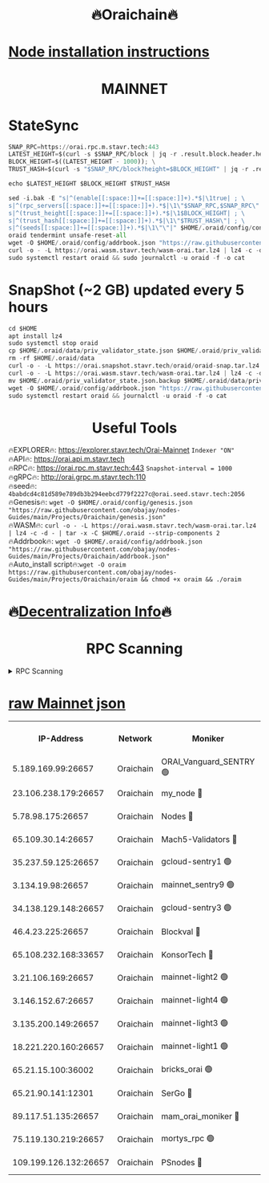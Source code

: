 <h1 align="center"> 🔥Oraichain🔥</h1>

[Node installation instructions](https://github.com/obajay/nodes-Guides/tree/main/Projects/Oraichain)
=
<h1 align="center"> MAINNET</h1>

# StateSync
```python
SNAP_RPC=https://orai.rpc.m.stavr.tech:443
LATEST_HEIGHT=$(curl -s $SNAP_RPC/block | jq -r .result.block.header.height); \
BLOCK_HEIGHT=$((LATEST_HEIGHT - 1000)); \
TRUST_HASH=$(curl -s "$SNAP_RPC/block?height=$BLOCK_HEIGHT" | jq -r .result.block_id.hash)

echo $LATEST_HEIGHT $BLOCK_HEIGHT $TRUST_HASH

sed -i.bak -E "s|^(enable[[:space:]]+=[[:space:]]+).*$|\1true| ; \
s|^(rpc_servers[[:space:]]+=[[:space:]]+).*$|\1\"$SNAP_RPC,$SNAP_RPC\"| ; \
s|^(trust_height[[:space:]]+=[[:space:]]+).*$|\1$BLOCK_HEIGHT| ; \
s|^(trust_hash[[:space:]]+=[[:space:]]+).*$|\1\"$TRUST_HASH\"| ; \
s|^(seeds[[:space:]]+=[[:space:]]+).*$|\1\"\"|" $HOME/.oraid/config/config.toml
oraid tendermint unsafe-reset-all
wget -O $HOME/.oraid/config/addrbook.json "https://raw.githubusercontent.com/obajay/nodes-Guides/main/Projects/Oraichain/addrbook.json"
curl -o - -L https://orai.wasm.stavr.tech/wasm-orai.tar.lz4 | lz4 -c -d - | tar -x -C $HOME/.oraid --strip-components 2
sudo systemctl restart oraid && sudo journalctl -u oraid -f -o cat
```
# SnapShot (~2 GB) updated every 5 hours
```python
cd $HOME
apt install lz4
sudo systemctl stop oraid
cp $HOME/.oraid/data/priv_validator_state.json $HOME/.oraid/priv_validator_state.json.backup
rm -rf $HOME/.oraid/data
curl -o - -L https://orai.snapshot.stavr.tech/oraid/oraid-snap.tar.lz4 | lz4 -c -d - | tar -x -C $HOME/.oraid --strip-components 2
curl -o - -L https://orai.wasm.stavr.tech/wasm-orai.tar.lz4 | lz4 -c -d - | tar -x -C $HOME/.oraid --strip-components 2
mv $HOME/.oraid/priv_validator_state.json.backup $HOME/.oraid/data/priv_validator_state.json
wget -O $HOME/.oraid/config/addrbook.json "https://raw.githubusercontent.com/obajay/nodes-Guides/main/Projects/Oraichain/addrbook.json"
sudo systemctl restart oraid && journalctl -u oraid -f -o cat
```

 <h1 align="center"> Useful Tools</h1>

🔥EXPLORER🔥:     https://explorer.stavr.tech/Orai-Mainnet        `Indexer "ON"` \
🔥API🔥:          https://orai.api.m.stavr.tech \
🔥RPC🔥:          https://orai.rpc.m.stavr.tech:443              `Snapshot-interval = 1000` \
🔥gRPC🔥:         http://orai.grpc.m.stavr.tech:110 \
🔥seed🔥:      `4babdcd4c81d589e789db3b294eebcd779f2227c@orai.seed.stavr.tech:2056` \
🔥Genesis🔥:   `wget -O $HOME/.oraid/config/genesis.json "https://raw.githubusercontent.com/obajay/nodes-Guides/main/Projects/Oraichain/genesis.json"` \
🔥WASM🔥:      `curl -o - -L https://orai.wasm.stavr.tech/wasm-orai.tar.lz4 | lz4 -c -d - | tar -x -C $HOME/.oraid --strip-components 2` \
🔥Addrbook🔥:  `wget -O $HOME/.oraid/config/addrbook.json "https://raw.githubusercontent.com/obajay/nodes-Guides/main/Projects/Oraichain/addrbook.json"` \
🔥Auto_install script🔥:`wget -O oraim https://raw.githubusercontent.com/obajay/nodes-Guides/main/Projects/Oraichain/oraim && chmod +x oraim && ./oraim`

🔥[Decentralization Info](https://github.com/obajay/StateSync-snapshots/tree/main/Projects/Oraichain/Decentralization)🔥
=
<h1 align="center"> RPC Scanning</h1>

<details>
<summary>RPC Scanning</summary>

<h2 align="center"> We scan nodes in real time every 4 hours. And we provide the final result of RPC endpoints.
We cannot influence the operation of these nodes in any way. </h2>


```python
If Voting Power is higher than 0 --> then the Node is a validator of the network and may be subject to attack and be a potential threat to the chain.
```
```python
We marked such validators with a red symbol
```

</details>

[raw Mainnet json](https://rpc-check.oraim.stavr.tech/oraim/rpc-oraim-result.json)
=


<table><tr><th>IP-Address</th><th>Network</th><th>Moniker</th><th>Latest Block Height</th><th>Earliest Block Height</th><th>Catching Up</th><th>Tx Index</th><th>Voting Power</th><th>Scan Time</th></tr><tr><td>5.189.169.99:26657</td><td>Oraichain</td><td>ORAI_Vanguard_SENTRY 🟢</td><td>15995828</td><td>0</td><td>False</td><td>on</td><td>0</td><td>2024-02-29T17:25:45.177393788UTC</td></tr><tr><td>23.106.238.179:26657</td><td>Oraichain</td><td>my_node 🔴</td><td>15995831</td><td>0</td><td>False</td><td>on</td><td>303241</td><td>2024-02-29T17:25:59.715001490UTC</td></tr><tr><td>5.78.98.175:26657</td><td>Oraichain</td><td>Nodes 🔴</td><td>15995832</td><td>0</td><td>False</td><td>off</td><td>166132</td><td>2024-02-29T17:26:08.980402630UTC</td></tr><tr><td>65.109.30.14:26657</td><td>Oraichain</td><td>Mach5-Validators 🔴</td><td>15995836</td><td>0</td><td>False</td><td>off</td><td>644</td><td>2024-02-29T17:26:31.626988415UTC</td></tr><tr><td>35.237.59.125:26657</td><td>Oraichain</td><td>gcloud-sentry1 🟢</td><td>15995828</td><td>1</td><td>False</td><td>on</td><td>0</td><td>2024-02-29T17:25:42.459161323UTC</td></tr><tr><td>3.134.19.98:26657</td><td>Oraichain</td><td>mainnet_sentry9 🟢</td><td>15995832</td><td>1</td><td>False</td><td>on</td><td>0</td><td>2024-02-29T17:26:05.414993429UTC</td></tr><tr><td>34.138.129.148:26657</td><td>Oraichain</td><td>gcloud-sentry3 🟢</td><td>15995834</td><td>1</td><td>False</td><td>on</td><td>0</td><td>2024-02-29T17:26:21.470558971UTC</td></tr><tr><td>46.4.23.225:26657</td><td>Oraichain</td><td>Blockval 🔴</td><td>15995837</td><td>10774049</td><td>False</td><td>off</td><td>282468</td><td>2024-02-29T17:26:34.367818481UTC</td></tr><tr><td>65.108.232.168:33657</td><td>Oraichain</td><td>KonsorTech 🔴</td><td>15995828</td><td>14344801</td><td>False</td><td>off</td><td>50560</td><td>2024-02-29T17:25:41.841242136UTC</td></tr><tr><td>3.21.106.169:26657</td><td>Oraichain</td><td>mainnet-light2 🟢</td><td>15995831</td><td>15275144</td><td>False</td><td>on</td><td>0</td><td>2024-02-29T17:26:02.439589295UTC</td></tr><tr><td>3.146.152.67:26657</td><td>Oraichain</td><td>mainnet-light4 🟢</td><td>15995832</td><td>15275144</td><td>False</td><td>on</td><td>0</td><td>2024-02-29T17:26:08.097369390UTC</td></tr><tr><td>3.135.200.149:26657</td><td>Oraichain</td><td>mainnet-light3 🟢</td><td>15995833</td><td>15275144</td><td>False</td><td>on</td><td>0</td><td>2024-02-29T17:26:11.662293654UTC</td></tr><tr><td>18.221.220.160:26657</td><td>Oraichain</td><td>mainnet-light1 🟢</td><td>15995834</td><td>15643601</td><td>False</td><td>on</td><td>0</td><td>2024-02-29T17:26:18.448874989UTC</td></tr><tr><td>65.21.15.100:36002</td><td>Oraichain</td><td>bricks_orai 🟢</td><td>15995837</td><td>15848470</td><td>False</td><td>on</td><td>0</td><td>2024-02-29T17:26:34.148788870UTC</td></tr><tr><td>65.21.90.141:12301</td><td>Oraichain</td><td>SerGo 🔴</td><td>15995835</td><td>15895835</td><td>False</td><td>off</td><td>1</td><td>2024-02-29T17:26:23.834920694UTC</td></tr><tr><td>89.117.51.135:26657</td><td>Oraichain</td><td>mam_orai_moniker 🔴</td><td>15995828</td><td>15951001</td><td>False</td><td>on</td><td>4</td><td>2024-02-29T17:25:42.735208685UTC</td></tr><tr><td>75.119.130.219:26657</td><td>Oraichain</td><td>mortys_rpc 🟢</td><td>15995835</td><td>15960001</td><td>False</td><td>on</td><td>0</td><td>2024-02-29T17:26:26.952810298UTC</td></tr><tr><td>109.199.126.132:26657</td><td>Oraichain</td><td>PSnodes 🔴</td><td>15995834</td><td>15964001</td><td>False</td><td>on</td><td>14</td><td>2024-02-29T17:26:18.760399358UTC</td></tr></table>
